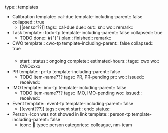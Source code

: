 type:: templates

- Calibration
  template:: cal-due
  template-including-parent:: false
  collapsed:: true
	- [[sensor??]] 
	  tags:: cal-due
	  due::
	  out::
	  sn::
	  wo:: 
	  remark::
- Task
  template:: todo-tp
  template-including-parent:: false
  collapsed:: true
	- TODO 
	  done:: #{"{"}
	  plan:: 
	  finished::
	  remark::
- CWO
  template:: cwo-tp
  template-including-parent:: false
  collapsed:: true
	- ### <Description>
	  start::
	  status:: ongoing
	  complete::
	  estimated-hours::
	  tags:: cwo
	  wo:: CWOxxxx
- PR
  template:: pr-tp
  template-including-parent:: false
	- TODO item-name???
	  tags:: PR, PR-pending
	  pr:: 
	  wo:: 
	  issued:: 
	  received::
- IMO
  template:: imo-tp
  template-including-parent:: false
	- TODO item-name???
	  tags:: IMO, IMO-pending
	  wo::
	  issued::
	  received::
- Event
  template:: event-tp
  template-including-parent:: false
	- [[event???]]
	  tags:: event
	  start:: 
	  end:: 
	  status::
- Person -Icon was not showed in link
  template:: person-tp
  template-including-parent:: false
	- icon:: 👤
	  type:: person
	  categories:: colleague, nm-team